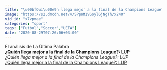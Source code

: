 ```yaml
---
title: "\u00bfQui\u00e9n llega mejor a la final de la Champions League?: LUP"
image: "https://s2.dmcdn.net/v/SPpWM1VGoylGjNgTh/x240"
vid_id: "x7vpmae"
categories: "sport"
tags: ["Futbol","Soccer","UEFA"]
date: "2020-08-29T07:26:06+03:00"
---
```

El análisis de La Última Palabra<br><b>¿Quién llega mejor a la final de la Champions League?: LUP</b><br> <i>¿Quién llega mejor a la final de la Champions League?: LUP</i><br> <u>¿Quién llega mejor a la final de la Champions League?: LUP</u>
